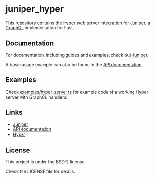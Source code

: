 # juniper_hyper

This repository contains the [Hyper][Hyper] web server integration for 
[Juniper][Juniper], a [GraphQL][GraphQL] implementation for Rust.

## Documentation

For documentation, including guides and examples, check out [Juniper][Juniper].

A basic usage example can also be found in the [API documentation][documentation].

## Examples

Check [examples/hyper_server.rs][example] for example code of a working Hyper 
server with GraphQL handlers.

## Links

* [Juniper][Juniper]
* [API documentation][documentation]
* [Hyper][Hyper]

## License

This project is under the BSD-2 license.

Check the LICENSE file for details.

[Hyper]: https://hyper.rs
[Juniper]: https://github.com/graphql-rust/juniper
[GraphQL]: http://graphql.org
[documentation]: https://docs.rs/juniper_hyper
[example]: https://github.com/graphql-rust/juniper/blob/master/juniper_hyper/examples/hyper_server.rs


